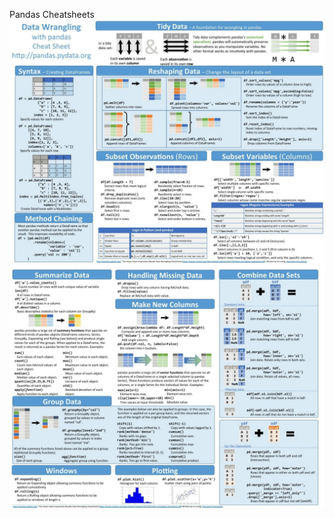 Pandas Cheatsheets
![pandas cheatsheet part1](https://github.com/bigalex95/python_tutorials/blob/main/Pandas/cheatsheets/part1.jpg)
![pandas cheatsheet part2](https://github.com/bigalex95/python_tutorials/blob/main/Pandas/cheatsheets/part2.jpg)
